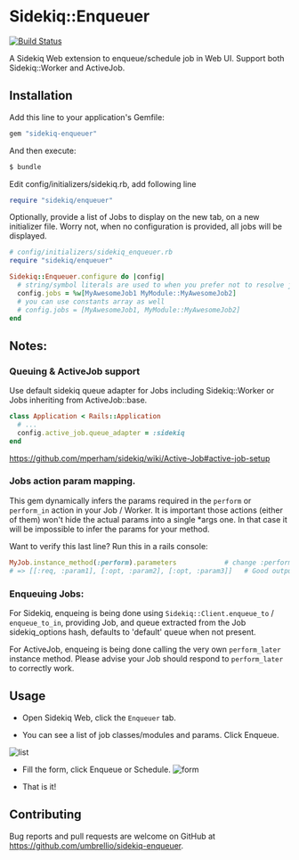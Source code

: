 # Sidekiq::Enqueuer
[![Build Status](https://travis-ci.org/vgarro/sidekiq-enqueuer.svg?branch=vg%2Fconfig-option-and-refactor)](https://travis-ci.org/vgarro/sidekiq-enqueuer)

A Sidekiq Web extension to enqueue/schedule job in Web UI. Support both Sidekiq::Worker and ActiveJob.

## Installation

Add this line to your application's Gemfile:

```ruby
gem "sidekiq-enqueuer"
```

And then execute:

```bash
$ bundle
```

Edit config/initializers/sidekiq.rb, add following line

```ruby
require "sidekiq/enqueuer"
```

Optionally, provide a list of Jobs to display on the new tab, on a new initializer file.
Worry not, when no configuration is provided, all jobs will be displayed.

```ruby
# config/initializers/sidekiq_enqueuer.rb
require "sidekiq/enqueuer"

Sidekiq::Enqueuer.configure do |config|
  # string/symbol literals are used to when you prefer not to resolve job constants
  config.jobs = %w[MyAwesomeJob1 MyModule::MyAwesomeJob2]
  # you can use constants array as well 
  # config.jobs = [MyAwesomeJob1, MyModule::MyAwesomeJob2]
end

```


## Notes:

### Queuing & ActiveJob support
Use default sidekiq queue adapter for Jobs including Sidekiq::Worker or Jobs inheriting from ActiveJob::base.

```ruby
class Application < Rails::Application
  # ...
  config.active_job.queue_adapter = :sidekiq
end
```
https://github.com/mperham/sidekiq/wiki/Active-Job#active-job-setup


### Jobs action param mapping.
This gem dynamically infers the params required in the `perform` or `perform_in` action in your Job / Worker.
It is important those actions (either of them) won't hide the actual params into a single *args one.
In that case it will be impossible to infer the params for your method.

Want to verify this last line? Run this in a rails console:
```ruby
MyJob.instance_method(:perform).parameters            # change :perform for your implemented method
# => [[:req, :param1], [:opt, :param2], [:opt, :param3]]   # Good output => [[:rest, :args], [:block, :block]]   # Bad output. Params are being wrapped into a super class.
```

### Enqueuing Jobs:

For Sidekiq, enqueing is being done using `Sidekiq::Client.enqueue_to` / `enqueue_to_in`, providing Job, and queue extracted from the Job sidekiq_options hash, defaults to 'default' queue when not present.

For ActiveJob, enqueing is being done calling the very own `perform_later` instance method. Please advise your Job should respond to `perform_later` to correctly work.

## Usage

* Open Sidekiq Web, click the `Enqueuer` tab.

* You can see a list of job classes/modules and params. Click Enqueue.

![list](https://cloud.githubusercontent.com/assets/830633/14494297/c9b01b10-01bc-11e6-8ef5-a4d29ff45fb3.png)

* Fill the form, click Enqueue or Schedule.
![form](https://cloud.githubusercontent.com/assets/830633/20659706/e8dde182-b50a-11e6-90e6-022d5c1ae2db.png)

* That is it!

## Contributing

Bug reports and pull requests are welcome on GitHub at https://github.com/umbrellio/sidekiq-enqueuer.

